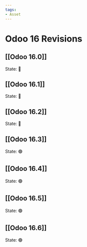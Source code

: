 ```yaml
---
tags:
- Asset
---
```

# Odoo 16 Revisions

## [[Odoo 16.0]]

State: 🔴

## [[Odoo 16.1]]

State: 🔴

## [[Odoo 16.2]]

State: 🔴

## [[Odoo 16.3]]

State: 🟢

## [[Odoo 16.4]]

State: 🟢

## [[Odoo 16.5]]

State: 🟢

## [[Odoo 16.6]]

State: 🟢